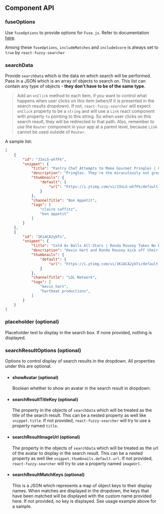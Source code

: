 ## Component API

### fuseOptions
Use `fuseOptions` to provide options for `Fuse.js`. Refer to documentation [here](http://fusejs.io/).

Among these `fuseOptions`, `includeMatches` and `includeScore` is always set to `true` by `react-fuzzy-searcher`

### searchData

Provide `searchData` which is the data on which search will be performed. Pass in a JSON which is an array of objects to search on. This list can contain any type of objects - **they don't have to be of the same type**.

> Add an `onClick` method to each item, if you want to control what happens when user clicks on this item (when/if it is presented in the search results dropdown). If not, `react-fuzzy-searcher` will expect `onClick` property to be a `string` and will use a `Link` react component with property `to` pointing to this string. So when user clicks on this search result, they will be redirected to that path. Also, remember to use the `Router` component in your app at a parent level, because `Link` cannot be used outside of `Router`. 

A sample list:
```json
[
    {
        "id": "J3xLG-whfFk",
        "snippet": {
            "title": "Pastry Chef Attempts to Make Gourmet Pringles | Gourmet Makes | Bon Appétit",
            "description": "Pringles. They're the miraculously not greasy potato chips that come in a tube.",
            "thumbnails": {
                "default": {
                    "url": "https://i.ytimg.com/vi/J3xLG-whfFk/default.jpg"
                }
            },
            "channelTitle": "Bon Appétit",
            "tags": [
                "claire saffitz",
                "bon appetit"
            ]
        }
    },
    {
        "id": "1KiACA2ybTs",
        "snippet": {
            "title": "Cold As Balls All-Stars | Ronda Rousey Takes No BS | Laugh Out Loud Network",
            "description": "Kevin Hart and Ronda Rousey kick off their shoes and jump in the tub to talk Olympic dreams",
            "thumbnails": {
                "default": {
                    "url": "https://i.ytimg.com/vi/1KiACA2ybTs/default.jpg"
                }
            },
            "channelTitle": "LOL Network",
            "tags": [
                "kevin hart",
                "hartbeat productions",
            ]
        }
    }
]
```

### placeholder (optional)

Placeholder text to display in the search box. If none provided, nothing is displayed.

### searchResultOptions (optional)

Options to control display of search results in the dropdown. All properties under this are optional.

- #### showAvatar (optional)

    Boolean whether to show an avatar in the search result in dropdown.

- #### searchResultTitleKey (optional)

    The property in the objects of `searchData` which will be treated as the title of the search result. This can be a nested property as well like `snippet.title`. If not provided, `react-fuzzy-searcher` will try to use a property named `title`.

- #### searchResultImageUrl (optional)

    The property in the objects of `searchData` which will be treated as the url of the avatar to display in the search result. This can be a nested property as well like `snippet.thumbnails.default.url`. If not provided, `react-fuzzy-searcher` will try to use a property named `imageUrl`.

- #### searchResultMatchKeys (optional)

    This is a JSON which represents a map of object keys to their display names. When matches are displayed in the dropdown, the keys that have been matched will be displayed with the custom name provided here. If not provided, no key is displayed. See usage example above for a sample.
